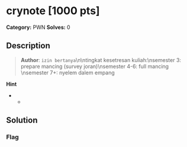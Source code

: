 # crynote [1000 pts]

**Category:** PWN
**Solves:** 0

## Description
>**Author**: `izin bertanya`\n\ntingkat kesetresan kuliah:\nsemester 3: prepare mancing (survey joran)\nsemester 4-6: full mancing \nsemester 7+: nyelem dalem empang

**Hint**
* -

## Solution

### Flag


